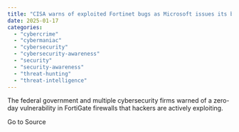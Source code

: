 ```yaml
---
title: "CISA warns of exploited Fortinet bugs as Microsoft issues its biggest Patch Tuesday in years"
date: 2025-01-17
categories: 
  - "cybercrime"
  - "cybermaniac"
  - "cybersecurity"
  - "cybersecurity-awareness"
  - "security"
  - "security-awareness"
  - "threat-hunting"
  - "threat-intelligence"
---
```


The federal government and multiple cybersecurity firms warned of a zero-day vulnerability in FortiGate firewalls that hackers are actively exploiting.

Go to Source
